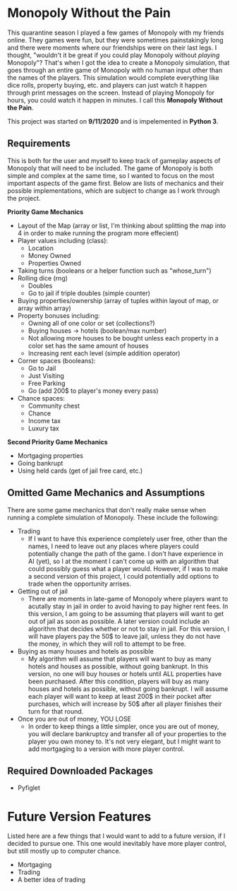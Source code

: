 # Monopoly Without the Pain
This quarantine season I played a few games of Monopoly with my friends online. They games were fun, but they were sometimes painstakingly long and there were moments where our friendships were on their last legs. I thought, "wouldn't it be great if you could play Monopoly without *playing* Monopoly"? That's when I got the idea to create a Monopoly simulation, that goes through an entire game of Monopoly with no human input other than the names of the players. This simulation would complete everything like dice rolls, property buying, etc. and players can just watch it happen through print messages on the screen. Instead of playing Monopoly for hours, you could watch it happen in minutes. I call this **Monopoly Without the Pain**.

This project was started on **9/11/2020** and is impelemented in **Python 3**.

## **Requirements**
This is both for the user and myself to keep track of gameplay aspects of Monopoly that will need to be included. The game of Monopoly is both simple and complex at the same time, so I wanted to focus on the most important aspects of the game first. Below are lists of mechanics and their possible implementations, which are subject to change as I work through the project. 

 **Priority Game Mechanics**
- Layout of the Map (array or list, I'm thinking about splitting the map into 4 in order to make running the program more effecient)
- Player values including (class):
    - Location
    - Money Owned
    - Properties Owned
- Taking turns (booleans or a helper function such as "whose_turn")
- Rolling dice (rng)
    - Doubles
    - Go to jail if triple doubles (simple counter)
- Buying properties/ownership (array of tuples within layout of map, or array within array)
- Property bonuses including:
    - Owning all of one color or set (collections?)
    - Buying houses -> hotels (boolean/max number)
    - Not allowing more houses to be bought unless each property in a color set has the same amount of houses
    - Increasing rent each level (simple addition operator)
- Corner spaces (booleans):
    - Go to Jail
    - Just Visiting
    - Free Parking
    - Go (add 200$ to player's money every pass)
- Chance spaces:
    - Community chest
    - Chance
    - Income tax
    - Luxury tax


 **Second Priority Game Mechanics**
- Mortgaging properties
- Going bankrupt
- Using held cards (get of jail free card, etc.)

## **Omitted Game Mechanics and Assumptions**
There are some game mechanics that don't really make sense when running a complete simulation of Monopoly. These include the following:
- Trading
    - If I want to have this experience completely user free, other than the names, I need to leave out any places where players could potentially change the path of the game. I don't have experience in AI (yet), so I at the moment I can't come up with an algorithm that could possibly guess what a player would. However, if I was to make a second version of this project, I could potentially add options to trade when the opportunity arrises.
- Getting out of jail
    - There are moments in late-game of Monopoly where players want to acutally stay in jail in order to avoid having to pay higher rent fees. In this version, I am going to be assuming that players will want to get out of jail as soon as possible. A later version could include an algorithm that decides whether or not to stay in jail. For this version, I will have players pay the 50$ to leave jail, unless they do not have the money, in which they will roll to attempt to be free. 
- Buying as many houses and hotels as possible
    - My algorithm will assume that players will want to buy as many hotels and houses as possible, without going bankrupt. In this version, no one will buy houses or hotels until ALL properties have been purchased. After this condition, players will buy as many houses and hotels as possible, without going bankrupt. I will assume each player will want to keep at least 200$ in their pocket after purchases, which will increase by 50$ after all player finishes their turn for that round. 
- Once you are out of money, YOU LOSE
    - In order to keep things a little simpler, once you are out of money, you will declare bankruptcy and transfer all of your properties to the player you own money to. It's not very elegant, but I might want to add mortgaging to a version with more player control. 

## Required Downloaded Packages
- Pyfiglet

# Future Version Features
Listed here are a few things that I would want to add to a future version, if I decided to pursue one. This one would inevitably have more player control, but still mostly up to computer chance. 

- Mortgaging
- Trading
- A better idea of trading